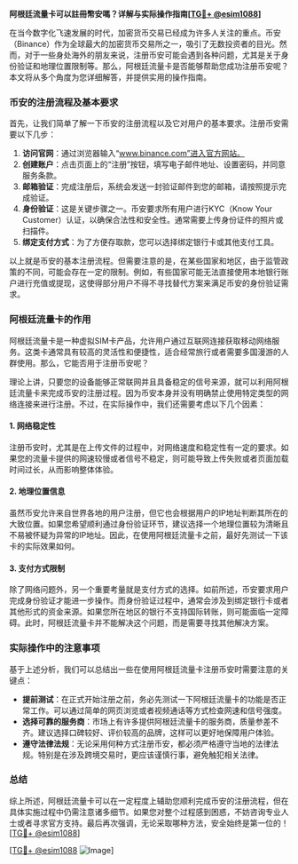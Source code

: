 **阿根廷流量卡可以註冊幣安嗎？详解与实际操作指南[[TG💪+ @esim1088](https://t.me/s/esim1088)]**

在当今数字化飞速发展的时代，加密货币交易已经成为许多人关注的重点。币安（Binance）作为全球最大的加密货币交易所之一，吸引了无数投资者的目光。然而，对于一些身处海外的朋友来说，注册币安可能会遇到各种问题，尤其是关于身份验证和地理位置限制等。那么，阿根廷流量卡是否能够帮助您成功注册币安呢？本文将从多个角度为您详细解答，并提供实用的操作指南。

### 币安的注册流程及基本要求

首先，让我们简单了解一下币安的注册流程以及它对用户的基本要求。注册币安需要以下几步：

1. **访问官网**：通过浏览器输入“www.binance.com”进入官方网站。
2. **创建账户**：点击页面上的“注册”按钮，填写电子邮件地址、设置密码，并同意服务条款。
3. **邮箱验证**：完成注册后，系统会发送一封验证邮件到您的邮箱，请按照提示完成验证。
4. **身份验证**：这是关键步骤之一。币安要求所有用户进行KYC（Know Your Customer）认证，以确保合法性和安全性。通常需要上传身份证件的照片或扫描件。
5. **绑定支付方式**：为了方便存取款，您可以选择绑定银行卡或其他支付工具。

以上就是币安的基本注册流程。但需要注意的是，在某些国家和地区，由于监管政策的不同，可能会存在一定的限制。例如，有些国家可能无法直接使用本地银行账户进行充值或提现，这使得部分用户不得不寻找替代方案来满足币安的身份验证需求。

### 阿根廷流量卡的作用

阿根廷流量卡是一种虚拟SIM卡产品，允许用户通过互联网连接获取移动网络服务。这类卡通常具有较高的灵活性和便捷性，适合经常旅行或者需要多国漫游的人群使用。那么，它能否用于注册币安呢？

理论上讲，只要您的设备能够正常联网并且具备稳定的信号来源，就可以利用阿根廷流量卡来完成币安的注册过程。因为币安本身并没有明确禁止使用特定类型的网络连接来进行注册。不过，在实际操作中，我们还需要考虑以下几个因素：

#### 1. 网络稳定性
注册币安时，尤其是在上传文件的过程中，对网络速度和稳定性有一定的要求。如果您的流量卡提供的网速较慢或者信号不稳定，则可能导致上传失败或者页面加载时间过长，从而影响整体体验。

#### 2. 地理位置信息
虽然币安允许来自世界各地的用户注册，但它也会根据用户的IP地址判断其所在的大致位置。如果您希望顺利通过身份验证环节，建议选择一个地理位置较为清晰且不易被怀疑为异常的IP地址。因此，在使用阿根廷流量卡之前，最好先测试一下该卡的实际效果如何。

#### 3. 支付方式限制
除了网络问题外，另一个重要考量就是支付方式的选择。如前所述，币安要求用户完成身份验证才能进一步操作。而身份验证过程中，通常会涉及到绑定银行卡或者其他形式的资金来源。如果您所在地区的银行不支持国际转账，则可能面临一定障碍。此时，阿根廷流量卡并不能解决这个问题，而是需要寻找其他解决方案。

### 实际操作中的注意事项

基于上述分析，我们可以总结出一些在使用阿根廷流量卡注册币安时需要注意的关键点：

- **提前测试**：在正式开始注册之前，务必先测试一下阿根廷流量卡的功能是否正常工作。可以通过简单的网页浏览或者视频通话等方式检查网速和信号强度。
- **选择可靠的服务商**：市场上有许多提供阿根廷流量卡的服务商，质量参差不齐。建议选择口碑较好、评价较高的品牌，这样可以更好地保障用户体验。
- **遵守法律法规**：无论采用何种方式注册币安，都必须严格遵守当地的法律法规。特别是在涉及跨境交易时，更应该谨慎行事，避免触犯相关法律。

### 总结

综上所述，阿根廷流量卡可以在一定程度上辅助您顺利完成币安的注册流程，但在具体实施过程中仍需注意诸多细节。如果您对整个过程感到困惑，不妨咨询专业人士或者寻求官方支持。最后再次强调，无论采取哪种方法，安全始终是第一位的！[[TG💪+ @esim1088](https://t.me/s/esim1088)]

[[TG💪+ @esim1088](https://t.me/s/esim1088) ![Image](https://i.postimg.cc/4NQfJmqS/Snipaste-2025-05-13-00-14-12.png)]